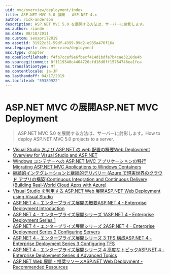 ```yaml
---
uid: mvc/overview/deployment/index
title: ASP.NET MVC 5.0 展開 - ASP.NET 4.x
author: rick-anderson
description: ASP.NET MVC 5.0 を展開する方法は、サーバーに射影します。
ms.author: riande
ms.date: 08/18/2011
ms.custom: seoapril2019
ms.assetid: 31922c31-59df-4399-99d2-e935a476f16a
msc.legacyurl: /mvc/overview/deployment
msc.type: chapter
ms.openlocfilehash: f4fb7ccaf9e6fbecf414d1bdfe7b4cae3218de4b
ms.sourcegitcommit: 0f1119340e4464720cfd16d0ff15764746ea1fea
ms.translationtype: MT
ms.contentlocale: ja-JP
ms.lasthandoff: 04/17/2019
ms.locfileid: "59389922"
---
```

# <a name="aspnet-mvc-deployment"></a><span data-ttu-id="dd68f-103">ASP.NET MVC の展開</span><span class="sxs-lookup"><span data-stu-id="dd68f-103">ASP.NET MVC Deployment</span></span>

> <span data-ttu-id="dd68f-104">ASP.NET MVC 5.0 を展開する方法は、サーバーに射影します。</span><span class="sxs-lookup"><span data-stu-id="dd68f-104">How to deploy ASP.NET MVC 5.0 projects to a server.</span></span>

- [<span data-ttu-id="dd68f-105">Visual Studio および ASP.NET の web 配置の概要</span><span class="sxs-lookup"><span data-stu-id="dd68f-105">Web Deployment Overview for Visual Studio and ASP.NET</span></span>](https://msdn.microsoft.com/library/dd394698)
- [<span data-ttu-id="dd68f-106">Windows コンテナーへの ASP.NET MVC アプリケーションの移行</span><span class="sxs-lookup"><span data-stu-id="dd68f-106">Migrating ASP.NET MVC Applications to Windows Containers</span></span>](docker-aspnetmvc.md)
- [<span data-ttu-id="dd68f-107">継続的インテグレーションと継続的デリバリー (Azure で現実世界のクラウド アプリの構築)</span><span class="sxs-lookup"><span data-stu-id="dd68f-107">Continuous Integration and Continuous Delivery (Building Real-World Cloud Apps with Azure)</span></span>](../../../aspnet/overview/developing-apps-with-windows-azure/building-real-world-cloud-apps-with-windows-azure/continuous-integration-and-continuous-delivery.md)
- [<span data-ttu-id="dd68f-108">Visual Studio を利用する ASP.NET Web 展開</span><span class="sxs-lookup"><span data-stu-id="dd68f-108">ASP.NET Web Deployment using Visual Studio</span></span>](../../../web-forms/overview/deployment/visual-studio-web-deployment/index.md)
- [<span data-ttu-id="dd68f-109">ASP.NET 4 - エンタープライズ展開の概要</span><span class="sxs-lookup"><span data-stu-id="dd68f-109">ASP.NET 4 - Enterprise Deployment Introduction</span></span>](../../../web-forms/overview/deployment/deploying-web-applications-in-enterprise-scenarios/index.md)
- [<span data-ttu-id="dd68f-110">ASP.NET 4 - エンタープライズ展開シリーズ 1</span><span class="sxs-lookup"><span data-stu-id="dd68f-110">ASP.NET 4 - Enterprise Deployment Series 1</span></span>](../../../web-forms/overview/deployment/web-deployment-in-the-enterprise/index.md)
- [<span data-ttu-id="dd68f-111">ASP.NET 4 - エンタープライズ展開シリーズ 2</span><span class="sxs-lookup"><span data-stu-id="dd68f-111">ASP.NET 4 - Enterprise Deployment Series 2 Configuring Servers</span></span>](../../../web-forms/overview/deployment/configuring-server-environments-for-web-deployment/index.md)
- [<span data-ttu-id="dd68f-112">ASP.NET 4 - エンタープライズ展開シリーズ 3 TFS 構成</span><span class="sxs-lookup"><span data-stu-id="dd68f-112">ASP.NET 4 - Enterprise Deployment Series 3 Configuring TFS</span></span>](../../../web-forms/overview/deployment/configuring-team-foundation-server-for-web-deployment/index.md)
- [<span data-ttu-id="dd68f-113">ASP.NET 4 - エンタープライズ展開シリーズ 4 高度なトピック</span><span class="sxs-lookup"><span data-stu-id="dd68f-113">ASP.NET 4 - Enterprise Deployment Series 4 Advanced Topics</span></span>](../../../web-forms/overview/deployment/advanced-enterprise-web-deployment/index.md)
- [<span data-ttu-id="dd68f-114">ASP.NET Web 展開 - 推奨リソース</span><span class="sxs-lookup"><span data-stu-id="dd68f-114">ASP.NET Web Deployment - Recommended Resources</span></span>](../../../whitepapers/aspnet-web-deployment-content-map.md)
